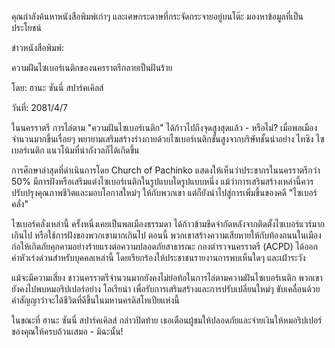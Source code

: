 คุณกำลังค้นหาหนังสือพิมพ์เก่าๆ และเศษกระดาษที่กระจัดกระจายอยู่บนโต๊ะ มองหาข้อมูลที่เป็นประโยชน์

ข่าวหนังสือพิมพ์:

ความฝันไซเบอร์เนติกของนครราตรีกลายเป็นฝันร้าย

โดย: ฮานะ ซันนี่ สปาร์คเคิลส์

วันที่: 2081/4/7

ในนครราตรี การไล่ตาม "ความฝันไซเบอร์เนติก" ได้ก้าวไปถึงจุดสูงสุดแล้ว - หรือไม่? เมื่อพลเมืองจำนวนมากขึ้นเรื่อยๆ พยายามเสริมสร้างร่างกายด้วยไซเบอร์เนติกขั้นสูงจากบริษัทชั้นนำอย่าง ไทซิง ไซเบอร์เนติก แนวโน้มที่น่ากังวลก็ได้เกิดขึ้น

การศึกษาล่าสุดที่ดำเนินการโดย Church of Pachinko แสดงให้เห็นว่าประชากรในนครราตรีกว่า 50% มีการฝังหรือเสริมแต่งไซเบอร์เนติกในรูปแบบใดรูปแบบหนึ่ง แม้ว่าการเสริมสร้างเหล่านี้ควรปรับปรุงคุณภาพชีวิตและมอบโอกาสใหม่ๆ ให้กับพวกเขา แต่ก็ยังนำไปสู่การเพิ่มขึ้นของคดี "ไซเบอร์คลั่ง"

ไซเบอร์คลั่งเหล่านี้ ครั้งหนึ่งเคยเป็นพลเมืองธรรมดา ได้ก้าวข้ามขีดจำกัดหลังจากติดตั้งไซเบอร์แวร์มากเกินไป หรือใช้การฝังของพวกเขามากเกินไป ตอนนี้ พวกเขาสร้างความเสียหายให้กับท้องถนนในเมือง ก่อให้เกิดภัยคุกคามอย่างร้ายแรงต่อความปลอดภัยสาธารณะ กองตำรวจนครราตรี (ACPD) ได้ออกค่าหัวเร่งด่วนสำหรับบุคคลเหล่านี้ โดยเรียกร้องให้ประชาชนรายงานการพบเห็นใดๆ และเฝ้าระวัง

แม้จะมีความเสี่ยง ชาวนครราตรีจำนวนมากยังคงไม่ย่อท้อในการไล่ตามความฝันไซเบอร์เนติก พวกเขายังคงไปพบหมอริปเปอร์อย่าง โอเรียน่า เพื่อรับการเสริมสร้างและการปรับเปลี่ยนใหม่ๆ ขับเคลื่อนด้วยคำสัญญาว่าจะได้ชีวิตที่ดีขึ้นในมหานครดิสโทเปียแห่งนี้

ในขณะที่ ฮานะ ซันนี่ สปาร์คเคิลส์ กล่าวปิดท้าย เธอเตือนผู้ชมให้ปลอดภัยและจ่ายเงินให้หมอริปเปอร์ของคุณให้ครบถ้วนเสมอ - มิฉะนั้น!
